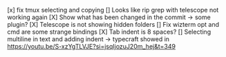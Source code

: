 [x] fix tmux selecting and copying
[] Looks like rip grep with telescope not working again
[X] Show what has been changed in the commit -> some plugin?
[X] Telescope is not showing hidden folders
[] Fix wizterm opt and cmd are some strange bindings
[X] Tab indent is 8 spaces?
[] Selecting multiline in text and adding indent -> typecraft showed in https://youtu.be/S-xzYgTLVJE?si=jsqIjozuJ20m_hej&t=349
